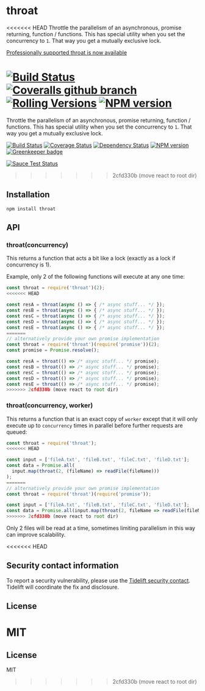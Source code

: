 # throat

<<<<<<< HEAD
Throttle the parallelism of an asynchronous, promise returning, function / functions. This has special utility when you set the concurrency to `1`. That way you get a mutually exclusive lock.

[Professionally supported throat is now available](https://tidelift.com/subscription/pkg/npm-throat?utm_source=npm-throat&utm_medium=referral&utm_campaign=readme)

[![Build Status](https://img.shields.io/github/workflow/status/ForbesLindesay/throat/Test/master?style=for-the-badge)](https://github.com/ForbesLindesay/throat/actions?query=workflow%3ATest+branch%3Amaster)
[![Coveralls github branch](https://img.shields.io/coveralls/github/ForbesLindesay/throat/master?color=brightgreen&style=for-the-badge)](https://coveralls.io/github/ForbesLindesay/throat)
[![Rolling Versions](https://img.shields.io/badge/Rolling%20Versions-Enabled-brightgreen?style=for-the-badge)](https://rollingversions.com/ForbesLindesay/throat)
[![NPM version](https://img.shields.io/npm/v/throat?style=for-the-badge)](https://www.npmjs.com/package/throat)
=======
Throttle the parallelism of an asynchronous, promise returning, function / functions.  This has special utility when you set the concurrency to `1`.  That way you get a mutually exclusive lock.

[![Build Status](https://img.shields.io/travis/ForbesLindesay/throat/master.svg)](https://travis-ci.org/ForbesLindesay/throat)
[![Coverage Status](https://img.shields.io/coveralls/ForbesLindesay/throat/master.svg?style=flat)](https://coveralls.io/r/ForbesLindesay/throat?branch=master)
[![Dependency Status](https://img.shields.io/david/ForbesLindesay/throat.svg)](https://david-dm.org/ForbesLindesay/throat)
[![NPM version](https://img.shields.io/npm/v/throat.svg)](https://www.npmjs.com/package/throat)
[![Greenkeeper badge](https://badges.greenkeeper.io/ForbesLindesay/throat.svg)](https://greenkeeper.io/)

[![Sauce Test Status](https://saucelabs.com/browser-matrix/throat.svg)](https://saucelabs.com/u/throat)
>>>>>>> 2cfd330b (move react to root dir)

## Installation

    npm install throat

## API

### throat(concurrency)

This returns a function that acts a bit like a lock (exactly as a lock if concurrency is 1).

Example, only 2 of the following functions will execute at any one time:

```js
const throat = require('throat')(2);
<<<<<<< HEAD

const resA = throat(async () => { /* async stuff... */ });
const resB = throat(async () => { /* async stuff... */ });
const resC = throat(async () => { /* async stuff... */ });
const resD = throat(async () => { /* async stuff... */ });
const resE = throat(async () => { /* async stuff... */ });
=======
// alternatively provide your own promise implementation
const throat = require('throat')(require('promise'))(2);
const promise = Promise.resolve();

const resA = throat(() => /* async stuff... */ promise);
const resB = throat(() => /* async stuff... */ promise);
const resC = throat(() => /* async stuff... */ promise);
const resD = throat(() => /* async stuff... */ promise);
const resE = throat(() => /* async stuff... */ promise);
>>>>>>> 2cfd330b (move react to root dir)
```

### throat(concurrency, worker)

This returns a function that is an exact copy of `worker` except that it will only execute up to `concurrency` times in parallel before further requests are queued:

```js
const throat = require('throat');
<<<<<<< HEAD

const input = ['fileA.txt', 'fileB.txt', 'fileC.txt', 'fileD.txt'];
const data = Promise.all(
  input.map(throat(2, (fileName) => readFile(fileName)))
);
=======
// alternatively provide your own promise implementation
const throat = require('throat')(require('promise'));

const input = ['fileA.txt', 'fileB.txt', 'fileC.txt', 'fileD.txt'];
const data = Promise.all(input.map(throat(2, fileName => readFile(fileName))));
>>>>>>> 2cfd330b (move react to root dir)
```

Only 2 files will be read at a time, sometimes limiting parallelism in this way can improve scalability.

<<<<<<< HEAD
## Security contact information

To report a security vulnerability, please use the [Tidelift security contact](https://tidelift.com/security). Tidelift will coordinate the fix and disclosure.

## License

MIT
=======
## License

  MIT
>>>>>>> 2cfd330b (move react to root dir)
